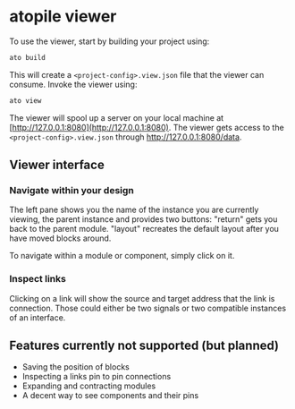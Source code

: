 # atopile viewer

To use the viewer, start by building your project using:

``` sh
ato build
```

This will create a `<project-config>.view.json` file that the viewer can consume. Invoke the viewer using:

``` sh
ato view
```

The viewer will spool up a server on your local machine at [http://127.0.0.1:8080](http://127.0.0.1:8080). The viewer gets access to the `<project-config>.view.json` through http://127.0.0.1:8080/data.

## Viewer interface

### Navigate within your design

The left pane shows you the name of the instance you are currently viewing, the parent instance and provides two buttons: "return" gets you back to the parent module. "layout" recreates the default layout after you have moved blocks around.

To navigate within a module or component, simply click on it.

### Inspect links

Clicking on a link will show the source and target address that the link is connection. Those could either be two signals or two compatible instances of an interface.

## Features currently not supported (but planned)

- Saving the position of blocks
- Inspecting a links pin to pin connections
- Expanding and contracting modules
- A decent way to see components and their pins